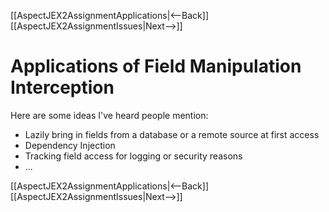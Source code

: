 [[AspectJEX2AssignmentApplications|<--Back]] [[AspectJEX2AssignmentIssues|Next-->]]

# Applications of Field Manipulation Interception

Here are some ideas I've heard people mention:
* Lazily bring in fields from a database or a remote source at first access
* Dependency Injection
* Tracking field access for logging or security reasons
* ...

[[AspectJEX2AssignmentApplications|<--Back]] [[AspectJEX2AssignmentIssues|Next-->]]
